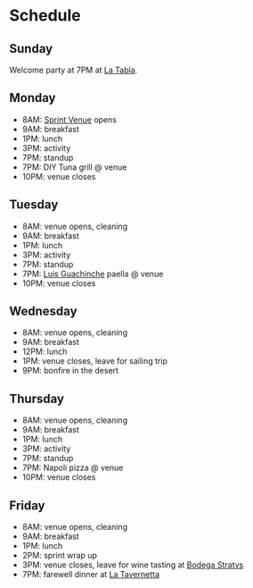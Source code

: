 # Schedule 

## Sunday

Welcome party at 7PM at [La Tabla](https://maps.app.goo.gl/FPRX4NZy4LkGmcFX6).

## Monday

- 8AM: [Sprint Venue](https://house.niteo.co/) opens
- 9AM: breakfast
- 1PM: lunch
- 3PM: activity
- 7PM: standup 
- 7PM: DIY Tuna grill @ venue
- 10PM: venue closes

## Tuesday

- 8AM: venue opens, cleaning
- 9AM: breakfast
- 1PM: lunch
- 3PM: activity
- 7PM: standup
- 7PM: [Luis Guachinche](https://maps.app.goo.gl/aWmjG5qkFbmBYRKr6) paella @ venue
- 10PM: venue closes

## Wednesday

- 8AM: venue opens, cleaning
- 9AM: breakfast
- 12PM: lunch
- 1PM: venue closes, leave for sailing trip
- 9PM: bonfire in the desert

## Thursday

- 8AM: venue opens, cleaning
- 9AM: breakfast
- 1PM: lunch
- 3PM: activity
- 7PM: standup
- 7PM: Napoli pizza @ venue
- 10PM: venue closes

## Friday

- 8AM: venue opens, cleaning
- 9AM: breakfast
- 1PM: lunch
- 2PM: sprint wrap up
- 3PM: venue closes, leave for wine tasting at [Bodega Stratvs](https://stratvs.com/)
- 7PM: farewell dinner at [La Tavernetta](https://maps.app.goo.gl/4cvTr3c2DYHaGvUT6)
